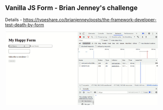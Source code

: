 ## Vanilla JS Form - Brian Jenney's challenge

Details - https://typeshare.co/brianjenney/posts/the-framework-developer-test-death-by-form

<p align="center">
<img src="demo.gif" width="500" alt="Demo video vanilla form"></p>
